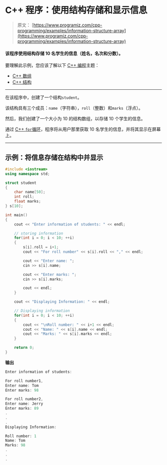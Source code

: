 # C++ 程序：使用结构存储和显示信息

> 原文： [https://www.programiz.com/cpp-programming/examples/information-structure-array](https://www.programiz.com/cpp-programming/examples/information-structure-array)

#### 该程序使用结构存储 10 名学生的信息（姓名，名次和分数）。

要理解此示例，您应该了解以下 [C++ 编程](/cpp-programming "C++ tutorial")主题：

*   [C++ 数组](/cpp-programming/arrays)
*   [C++ 结构](/cpp-programming/structure)

* * *

在该程序中，创建了一个结构`student`。

该结构具有三个成员：`name`（字符串），`roll`（整数）和`marks`（浮点）。

然后，我们创建了一个大小为 10 的结构数组，以存储 10 个学生的信息。

通过 [C++ `for`循环](/cpp-programming/for-loop "C++ for loop")，程序将从用户那里获取 10 名学生的信息，并将其显示在屏幕上。

* * *

## 示例：将信息存储在结构中并显示

```cpp
#include <iostream>
using namespace std;

struct student
{
    char name[50];
    int roll;
    float marks;
} s[10];

int main()
{
    cout << "Enter information of students: " << endl;

    // storing information
    for(int i = 0; i < 10; ++i)
    {
        s[i].roll = i+1;
        cout << "For roll number" << s[i].roll << "," << endl;

        cout << "Enter name: ";
        cin >> s[i].name;

        cout << "Enter marks: ";
        cin >> s[i].marks;

        cout << endl;
    }

    cout << "Displaying Information: " << endl;

    // Displaying information
    for(int i = 0; i < 10; ++i)
    {
        cout << "\nRoll number: " << i+1 << endl;
        cout << "Name: " << s[i].name << endl;
        cout << "Marks: " << s[i].marks << endl;
    }

    return 0;
} 

```

**输出**

```cpp
Enter information of students: 

For roll number1,
Enter name: Tom
Enter marks: 98

For roll number2,
Enter name: Jerry
Enter marks: 89
.
.
.
Displaying Information:

Roll number: 1
Name: Tom
Marks: 98
.
.
. 
```